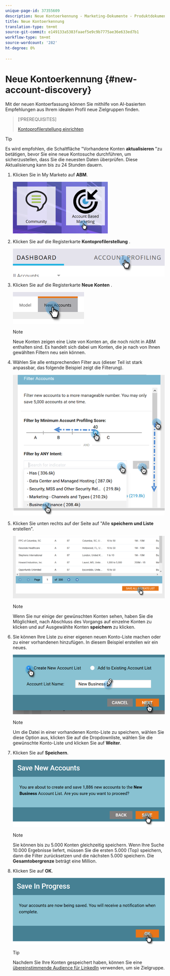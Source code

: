 ```yaml
---
unique-page-id: 37355609
description: Neue Kontoerkennung - Marketing-Dokumente - Produktdokumentation
title: Neue Kontoerkennung
translation-type: tm+mt
source-git-commit: e149133a5383faaef5e9c9b7775ae36e633ed7b1
workflow-type: tm+mt
source-wordcount: '282'
ht-degree: 0%

---
```



# Neue Kontoerkennung {#new-account-discovery}

Mit der neuen Kontoerfassung können Sie mithilfe von AI-basierten Empfehlungen aus Ihrem idealen Profil neue Zielgruppen finden.

>[!PREREQUISITES]
>
>[Kontoprofilerstellung einrichten](http://docs.marketo.com/x/FgAKAQ)

>[!TIP]
>
>Es wird empfohlen, die Schaltfläche &quot;Vorhandene Konten **aktualisieren** &quot;zu betätigen, bevor Sie eine neue Kontosuche durchführen, um sicherzustellen, dass Sie die neuesten Daten überprüfen. Diese Aktualisierung kann bis zu 24 Stunden dauern.

1. Klicken Sie in My Marketo auf **ABM**.

   ![](assets/one-1.png)

1. Klicken Sie auf die Registerkarte **Kontoprofilerstellung** .

   ![](assets/two-2.png)

1. Klicken Sie auf die Registerkarte **Neue Konten** .

   ![](assets/three-1.png)

   >[!NOTE]
   >
   >Neue Konten zeigen eine Liste von Konten an, die noch nicht in ABM enthalten sind. Es handelt sich dabei um Konten, die je nach von Ihnen gewählten Filtern neu sein können.

1. Wählen Sie alle entsprechenden Filter aus (dieser Teil ist stark anpassbar, das folgende Beispiel zeigt die Filterung).

   ![](assets/four-1.png)

1. Klicken Sie unten rechts auf der Seite auf &quot;Alle **speichern und Liste** erstellen&quot;.

   ![](assets/five-1.png)

   >[!NOTE]
   >
   >Wenn Sie nur einige der gewünschten Konten sehen, haben Sie die Möglichkeit, nach Abschluss des Vorgangs auf einzelne Konten zu klicken und auf Ausgewählte Konten **speichern** zu klicken.

1. Sie können Ihre Liste zu einer eigenen neuen Konto-Liste machen oder zu einer vorhandenen hinzufügen. In diesem Beispiel erstellen wir ein neues.

   ![](assets/six-1.png)

   >[!NOTE]
   >
   >Um die Datei in einer vorhandenen Konto-Liste zu speichern, wählen Sie diese Option aus, klicken Sie auf die Dropdownliste, wählen Sie die gewünschte Konto-Liste und klicken Sie auf **Weiter**.

1. Klicken Sie auf **Speichern**.

   ![](assets/seven-1.png)

   >[!NOTE]
   >
   >Sie können bis zu 5.000 Konten gleichzeitig speichern. Wenn Ihre Suche 10.000 Ergebnisse liefert, müssen Sie die ersten 5.000 (Top) speichern, dann die Filter zurücksetzen und die nächsten 5.000 speichern. Die **Gesamtobergrenze** beträgt eine Million.

1. Klicken Sie auf **OK**.

   ![](assets/eight.png)

   >[!TIP]
   >
   >Nachdem Sie Ihre Konten gespeichert haben, können Sie eine [übereinstimmende Audience für LinkedIn](http://docs.marketo.com/x/rYGZAQ) verwenden, um sie Zielgruppe.

